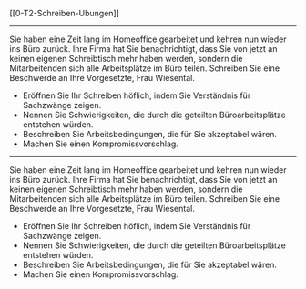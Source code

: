[[0-T2-Schreiben-Ubungen]]

---

Sie haben eine Zeit lang im Homeoffice gearbeitet und kehren nun wieder ins Büro zurück. Ihre Firma hat Sie benachrichtigt, dass Sie von jetzt an keinen eigenen Schreibtisch mehr haben werden, sondern die Mitarbeitenden sich alle Arbeitsplätze im Büro teilen. Schreiben Sie eine Beschwerde an Ihre Vorgesetzte, Frau Wiesental.
- Eröffnen Sie Ihr Schreiben höflich, indem Sie Verständnis für Sachzwänge zeigen.
- Nennen Sie Schwierigkeiten, die durch die geteilten Büroarbeitsplätze entstehen würden.
- Beschreiben Sie Arbeitsbedingungen, die für Sie akzeptabel wären.
- Machen Sie einen Kompromissvorschlag.

---

Sie haben eine Zeit lang im Homeoffice gearbeitet und kehren nun wieder ins Büro zurück. Ihre Firma hat Sie benachrichtigt, dass Sie von jetzt an keinen eigenen Schreibtisch mehr haben werden, sondern die Mitarbeitenden sich alle Arbeitsplätze im Büro teilen. Schreiben Sie eine Beschwerde an Ihre Vorgesetzte, Frau Wiesental.
- Eröffnen Sie Ihr Schreiben höflich, indem Sie Verständnis für Sachzwänge zeigen.
- Nennen Sie Schwierigkeiten, die durch die geteilten Büroarbeitsplätze entstehen würden.
- Beschreiben Sie Arbeitsbedingungen, die für Sie akzeptabel wären.
- Machen Sie einen Kompromissvorschlag.
